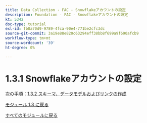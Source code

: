 ```yaml
---
title: Data Collection - FAC - Snowflakeアカウントの設定
description: Foundation - FAC - Snowflakeアカウントの設定
kt: 5342
doc-type: tutorial
exl-id: fb8a70d9-9789-4fca-90e4-771be2cfc3dc
source-git-commit: 3a19e88e820c63294eff38bb8f699a9f690afcb9
workflow-type: tm+mt
source-wordcount: '39'
ht-degree: 0%

---
```


# 1.3.1 Snowflakeアカウントの設定

次の手順：[1.3.2 スキーマ、データモデルおよびリンクの作成 ](./ex2.md)

[モジュール 1.3 に戻る](./fac.md)

[すべてのモジュールに戻る](../../../overview.md)
